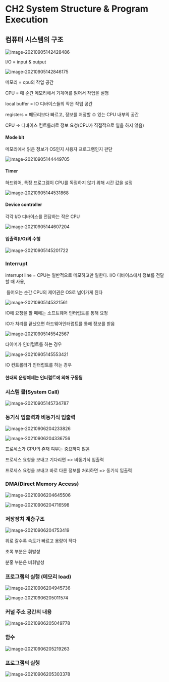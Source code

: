 # CH2 System Structure & Program Execution

## 컴퓨터 시스템의 구조

![image-20210905142428486](photo/image-20210905142428486.png)

I/O = input & output 

![image-20210905142846175](photo/image-20210905142846175.png)

메모리 = cpu의 작업 공간

CPU = 매 순간 메모리에서 기계어를 읽어서 작업을 실행

local buffer = IO 디바이스들의 작은 작업 공간

registers = 메모리보다 빠르고, 정보를 저장할 수 있는 CPU 내부의 공간

CPU => 디바이스 컨트롤러로 정보 요청(CPU가 직접적으로 일을 하지 않음)

#### Mode bit

메모리에서 읽은 정보가 OS인지 사용자 프로그램인지 판단

![image-20210905144449705](photo/image-20210905144449705.png)

#### Timer

하드웨어, 특정 프로그램이 CPU를 독점하지 않기 위해 시간 값을 설정

![image-20210905144531868](photo/image-20210905144531868.png)

#### Device controller

각각 I/O 디바이스를 전담하는 작은 CPU

![image-20210905144607204](photo/image-20210905144607204.png)

#### 입출력(I/O)의 수행

![image-20210905145201722](photo/image-20210905145201722.png)

### Interrupt

interrupt line = CPU는 일반적으로 메모하고만 일한다. I/O 디바이스에서 정보를 전달할 때 사용, 

​							들어오는 순간 CPU의 제어권은 OS로 넘어가게 된다

![image-20210905145321561](photo/image-20210905145321561.png)

IO에 요청을 할 때에는 소프트웨어 인터럽트를 통해 요청

IO가 처리를 끝났으면 하드웨어인터럽트를 통해 정보를 받음

![image-20210905145542567](photo/image-20210905145542567.png)

타이머가 인터럽트를 하는 경우

![image-20210905145553421](photo/image-20210905145553421.png)

IO 컨트롤러가 인터럽트를 하는 경우

#### 현대의 운영체제는 인터럽트에 의해 구동됨

### 시스템 콜(System Call)

![image-20210905145734787](photo/image-20210905145734787.png)



### 동기식 입출력과 비동기식 입출력

![image-20210906204233826](photo/image-20210906204233826.png)

![image-20210906204336756](photo/image-20210906204336756.png)

프로세스가 CPU의 존재 여부는 중요하지 않음

프로세스 요청을 보내고 기다리면 => 비동기식 입출력

프로세스 요청을 보내고 바로 다른 정보를 처리하면 => 동기식 입출력



### DMA(Direct Memory Access)

![image-20210906204645506](photo/image-20210906204645506.png)

![image-20210906204716598](photo/image-20210906204716598.png)



### 저장장치 계층구조

![image-20210906204753419](photo/image-20210906204753419.png)

위로 갈수록 속도가 빠르고 용량이 작다

초록 부분은 휘발성

분홍 부분은 비휘발성



### 프로그램의 실행 (메모리 load)

![image-20210906204945736](photo/image-20210906204945736.png)

![image-20210906205011574](photo/image-20210906205011574.png)



### 커널 주소 공간의 내용

![image-20210906205049778](photo/image-20210906205049778.png)



### 함수

![image-20210906205219263](photo/image-20210906205219263.png)



### 프로그램의 실행

![image-20210906205303378](photo/image-20210906205303378.png)


